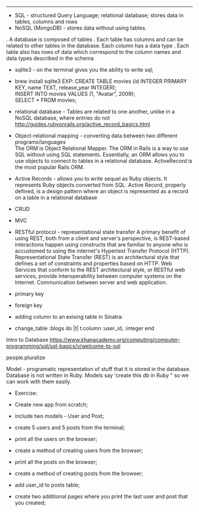 
_______________
- SQL - structured Query Language; relational database; stores data in tables, columns and rows
- NoSQL (MongoDB) - stores data without using tables. 


. A database is composed of tables
. Each table has columns and can be related to 
other tables in the database. Each column has a data type
. Each table also has rows of data which correspond to the column names and data types described in the schema


- sqlite3 - on the terminal gives you the ability to write sql; 
- brew install sqlite3
EXP:
CREATE TABLE movies (id INTEGER PRIMARY KEY, name TEXT, release_year INTEGER);   
INSERT INTO movies VALUES (1, "Avatar", 2009);  
SELECT * FROM movies;

-  relational database - Tables are related to one another, unlike in a NoSQL database, where entries do not   
http://guides.rubyonrails.org/active_record_basics.html

- Object-relational mapping - converting data between two different programs/languages  
The ORM is Object Relational Mapper. The ORM in Rails is a way to use SQL without using SQL statements. Essentially, an ORM allows you to use objects to connect to tables in a relational database. ActiveRecord is the most popular Rails ORM.

- Active Records - allows you to write sequel as Ruby objects. It represents Ruby objects converted from SQL. Active Record, properly defined, is a design pattern where an object is represented as a record on a table in a relational database

- CRUD
- MVC
- RESTful protocol - representational state transfer
	A primary benefit of using REST, both from a client and server's perspective, is REST-based interactions happen using constructs that are familiar to anyone who is accustomed to using the internet's Hypertext Transfer Protocol (HTTP). Representational State Transfer (REST) is an architectural style that defines a set of constraints and properties based on HTTP. Web Services that conform to the REST architectural style, or RESTful web services, provide interoperability between computer systems on the Internet. 
	Communication between server and web application.


- primary key
- foreign key

- adding column to an exising table in Sinatra:
- change_table :blogs do |t|
  		t.column :user_id, :integer
  	end



Intro to Database
https://www.khanacademy.org/computing/computer-programming/sql/sql-basics/v/welcome-to-sql

people.pluralize

Model - programatic representation of stuff that it is stored in the database. Database is not written in Ruby. Models say 'create this db in Ruby " so we can work with them easily.

		


 - Exercise:

- Create new app from scratch;		
- include two models - User and Post;  
- create 5 users and 5 posts from the terminal;  
- print all the users on the browser;
- create a method of creating users from the browser;  
- print all the posts on the browser;
- create a method of creating posts from the browser;

- add user_id to posts table;
- create two additional pages where you print the last user and post that you created;
